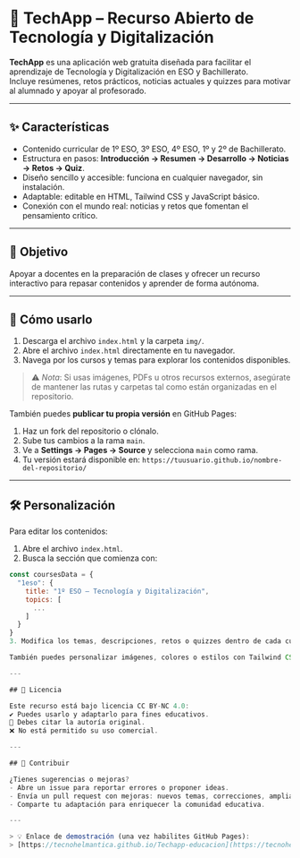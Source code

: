 # 🌟 TechApp – Recurso Abierto de Tecnología y Digitalización

**TechApp** es una aplicación web gratuita diseñada para facilitar el aprendizaje de Tecnología y Digitalización en ESO y Bachillerato.  
Incluye resúmenes, retos prácticos, noticias actuales y quizzes para motivar al alumnado y apoyar al profesorado.

---

## ✨ Características

- Contenido curricular de 1º ESO, 3º ESO, 4º ESO, 1º y 2º de Bachillerato.  
- Estructura en pasos: **Introducción → Resumen → Desarrollo → Noticias → Retos → Quiz**.  
- Diseño sencillo y accesible: funciona en cualquier navegador, sin instalación.  
- Adaptable: editable en HTML, Tailwind CSS y JavaScript básico.  
- Conexión con el mundo real: noticias y retos que fomentan el pensamiento crítico.

---

## 🎯 Objetivo

Apoyar a docentes en la preparación de clases y ofrecer un recurso interactivo para repasar contenidos y aprender de forma autónoma.

---

## 🚀 Cómo usarlo

1. Descarga el archivo `index.html` y la carpeta `img/`.
2. Abre el archivo `index.html` directamente en tu navegador.
3. Navega por los cursos y temas para explorar los contenidos disponibles.

> ⚠️ *Nota*: Si usas imágenes, PDFs u otros recursos externos, asegúrate de mantener las rutas y carpetas tal como están organizadas en el repositorio.

También puedes **publicar tu propia versión** en GitHub Pages:

1. Haz un fork del repositorio o clónalo.
2. Sube tus cambios a la rama `main`.
3. Ve a **Settings → Pages → Source** y selecciona `main` como rama.
4. Tu versión estará disponible en: `https://tuusuario.github.io/nombre-del-repositorio/`

---

## 🛠 Personalización


Para editar los contenidos:

1. Abre el archivo `index.html`.
2. Busca la sección que comienza con:

```js
const coursesData = {
  "1eso": {
    title: "1º ESO – Tecnología y Digitalización",
    topics: [
      ...
    ]
  }
}
3. Modifica los temas, descripciones, retos o quizzes dentro de cada curso.

También puedes personalizar imágenes, colores o estilos con Tailwind CSS.

---

## 📄 Licencia

Este recurso está bajo licencia CC BY-NC 4.0:
✔️ Puedes usarlo y adaptarlo para fines educativos.
📌 Debes citar la autoría original.
❌ No está permitido su uso comercial.

---

## 🤝 Contribuir

¿Tienes sugerencias o mejoras?
- Abre un issue para reportar errores o proponer ideas.
- Envía un pull request con mejoras: nuevos temas, correcciones, ampliaciones, etc.
- Comparte tu adaptación para enriquecer la comunidad educativa.

---

> 💡 Enlace de demostración (una vez habilites GitHub Pages):  
> [https://tecnohelmantica.github.io/Techapp-educacion](https://tecnohelmantica.github.io/Techapp-educacion)


